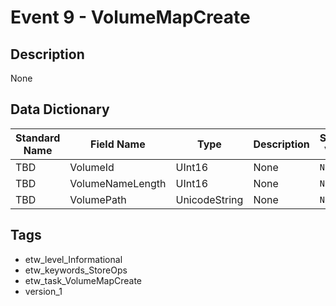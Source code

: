 # Event 9 - VolumeMapCreate

## Description
None

## Data Dictionary
|Standard Name|Field Name|Type|Description|Sample Value|
|---|---|---|---|---|
|TBD|VolumeId|UInt16|None|`None`|
|TBD|VolumeNameLength|UInt16|None|`None`|
|TBD|VolumePath|UnicodeString|None|`None`|

## Tags
* etw_level_Informational
* etw_keywords_StoreOps
* etw_task_VolumeMapCreate
* version_1